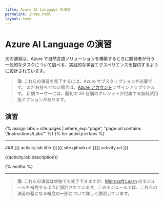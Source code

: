 ```yaml
---
title: Azure AI Language の演習
permalink: index.html
layout: home
---
```


# Azure AI Language の演習

次の演習は、Azure で自然言語ソリューションを構築するときに開発者が行う一般的なタスクについて調べる、実践的な学習エクスペリエンスを提供するように設計されています。 

> **注**: これらの演習を完了するには、Azure サブスクリプションが必要です。 まだお持ちでない場合は、[Azure アカウント](https://azure.microsoft.com/free)にサインアップできます。 新規ユーザーには、最初の 30 日間のクレジットが付属する無料試用版オプションがあります。

## 演習

{% assign labs = site.pages | where_exp:"page", "page.url contains '/Instructions/Labs'" %} {% for activity in labs  %}
<hr>
### [{{ activity.lab.title }}]({{ site.github.url }}{{ activity.url }})

{{activity.lab.description}}

{% endfor %}

<hr>

> **注**: これらの演習は単独でも完了できますが、[Microsoft Learn](https://learn.microsoft.com/training/paths/develop-language-solutions-azure-ai/) のモジュールを補完するように設計されています。このモジュールでは、これらの演習の基になる概念の一部について詳しく説明しています。 
